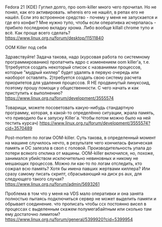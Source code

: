 





Fedora 21 (KDE) Гуглил долго, про oom-killer много чего прочитал. Но не понял, как его активировать. whereis его не нашёл, в репах его не нашёл. Если это встроенное средство - почему у меня не запускается и где его конфиг? Мне нужно тупо, чтобы если оперативка исчерпалась - прибило последнюю вкладку хрома. Либо вообще killall chrome тупо и всё. Как проще всего сделать?
https://www.linux.org.ru/forum/desktop/11511840



OOM Killer под себя

Здравствуйте!
Задача такова, надо (курсовая работа по системному программированию) пропатчить ядро с изменением oom killer'a, т.е.
1)требуется создать некоторый список с названиями процессов, которые "мудрый киллер" будет удалять в первую очередь или наоборот оставлять.
2)требуется создать свою систему расчета приоритетов для удаления процессов.
Я НЕ продвинутый линуксоид, поэтому прошу помощи у общественности. С чего начать и как приступить к выполнению?
https://www.linux.org.ru/forum/development/3555574





Товарищи, можете посоветовать какую-нибудь стандартную программу, которая, в какой-то определённо ситуации, жрала память, что приводило бы к запуску Killer`a.
Чтобы потом можно было на ней тестить курсач)
https://www.linux.org.ru/forum/development/3555574?cid=3570489


Post-mortem по логам OOM-killer.
Суть такова, в определенный момент на машине случилось нечто, в результате чего кончилась физическая память и ОС залезла в своп с головой. Производительность упала до потери всякого отклика от машины. OOM-killer включился, но, похоже, занимался убийством исключительно невиновных и никому не мешающих процессов.
Можно ли как-то по логам отследить, кто сожрал всю память? Хотя бы имена павших жертвами киллера?
Или сразу самому писать скрипт, сбрасывающий на диск ps aux, для следующего такого случая?
https://www.linux.org.ru/forum/admin/5693261


Проблема в том что у меня на VDS мало оперативки и она занята полностью пытаясь подключиться сервер не может выделить памяти и обрывает соединение. что прописать чтобы ссх постоянно висел в процессах с выделенным скажем полумегабайтным или сколько там ему достаточно лимитом?
https://www.linux.org.ru/forum/general/5399920?cid=5399954








